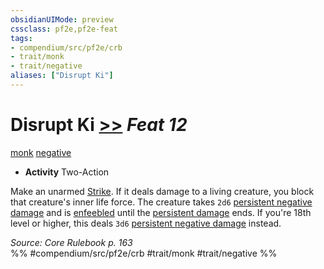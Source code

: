 ```yaml
---
obsidianUIMode: preview
cssclass: pf2e,pf2e-feat
tags:
- compendium/src/pf2e/crb
- trait/monk
- trait/negative
aliases: ["Disrupt Ki"]
---
```

# Disrupt Ki  [>>](rules/core-rulebook/chapter-9-playing-the-game.md#Actions "Two-Action") *Feat 12*  
[monk](rules/traits/monk.md "Monk Class Trait")  [negative](rules/traits/negative.md "Negative Energy & Element Trait")  

- **Activity** Two-Action

Make an unarmed [Strike](rules/actions/strike.md). If it deals damage to a living creature, you block that creature's inner life force. The creature takes `2d6` [persistent negative damage](rules/conditions.md#Persistent%20Damage) and is [enfeebled](rules/conditions.md#Enfeebled) until the [persistent damage](rules/conditions.md#Persistent%20Damage) ends. If you're 18th level or higher, this deals `3d6` [persistent negative damage](rules/conditions.md#Persistent%20Damage) instead.

*Source: Core Rulebook p. 163*  
%% #compendium/src/pf2e/crb #trait/monk #trait/negative %%